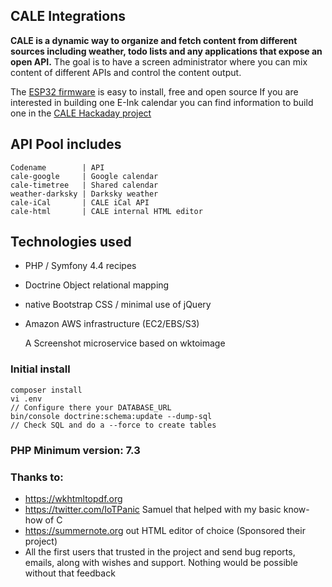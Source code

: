 ## CALE Integrations

**CALE is a dynamic way to organize and fetch content from different sources including weather, todo lists and any applications that expose an open API.**
The goal is to have a screen administrator where you can mix content of different APIs and control the content output. 

The [ESP32 firmware](https://github.com/martinberlin/eink-calendar/tree/cale) is easy to install, free and open source
If you are interested in building one E-Ink calendar you can find information to build one in the
[CALE Hackaday project](https://hackaday.io/project/169086)

## API Pool includes

    Codename        | API
    cale-google     | Google calendar
    cale-timetree   | Shared calendar
    weather-darksky | Darksky weather
    cale-iCal       | CALE iCal API
    cale-html       | CALE internal HTML editor
    

## Technologies used

- PHP / Symfony 4.4 recipes 
- Doctrine Object relational mapping
- native Bootstrap CSS / minimal use of jQuery 
- Amazon AWS infrastructure (EC2/EBS/S3)


     A Screenshot microservice based on wk<html>toimage

### Initial install 

    composer install 
    vi .env
    // Configure there your DATABASE_URL
    bin/console doctrine:schema:update --dump-sql
    // Check SQL and do a --force to create tables
    
### PHP Minimum version: 7.3
    
### Thanks to:

- https://wkhtmltopdf.org
- https://twitter.com/IoTPanic Samuel that helped with my basic know-how of C
- https://summernote.org out HTML editor of choice (Sponsored their project)
- All the first users that trusted in the project and send bug reports, emails, along with wishes and support. 
Nothing would be possible without that feedback 
